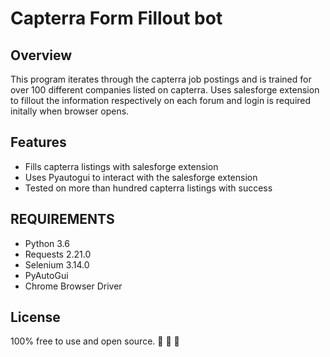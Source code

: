 # Capterra Form Fillout bot

<h2>Overview</h2>

This program iterates through the capterra job postings and is trained for over 100 different companies listed on capterra.
Uses salesforge extension to fillout the information respectively on each forum and login is required initally when browser opens.

<h2>Features</h2> 
 
- Fills capterra listings with salesforge extension
- Uses Pyautogui to interact with the salesforge extension
- Tested on more than hundred capterra listings with success 

<h2>REQUIREMENTS</h2>

- Python 3.6
- Requests 2.21.0
- Selenium 3.14.0
- PyAutoGui
- Chrome Browser Driver

<h2>License</h2>

100% free to use and open source.  :see_no_evil: :hear_no_evil: :speak_no_evil:
